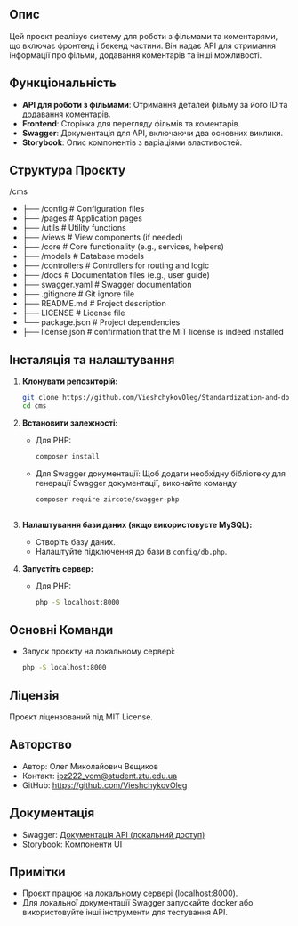 ## Опис  

Цей проєкт реалізує систему для роботи з фільмами та коментарями, що включає фронтенд і бекенд частини. Він надає API для отримання інформації про фільми, додавання коментарів та інші можливості.  

## Функціональність  

-   **API для роботи з фільмами**: Отримання деталей фільму за його ID та додавання коментарів.  
-   **Frontend**: Сторінка для перегляду фільмів та коментарів.  
-   **Swagger**: Документація для API, включаючи два основних виклики.  
-   **Storybook**: Опис компонентів з варіаціями властивостей.  

## Структура Проєкту  
/cms                     
- ├── /config             # Configuration files
- ├── /pages              # Application pages
- ├── /utils              # Utility functions
- ├── /views              # View components (if needed)
- ├── /core               # Core functionality (e.g., services, helpers)
- ├── /models             # Database models
- ├── /controllers        # Controllers for routing and logic
- ├── /docs               # Documentation files (e.g., user guide)
- ├── swagger.yaml        # Swagger documentation
- ├── .gitignore          # Git ignore file
- ├── README.md           # Project description
- ├── LICENSE             # License file
- └── package.json        # Project dependencies
- ├── license.json        # confirmation that the MIT license is indeed installed


## Інсталяція та налаштування  

1.  **Клонувати репозиторій:**  

    ```bash  
    git clone https://github.com/VieshchykovOleg/Standardization-and-documentation  
    cd cms  
    ```  
2.  **Встановити залежності:**  

    *   Для PHP:  

        ```bash  
        composer install  
        ```  
    *   Для Swagger документації: Щоб додати необхідну бібліотеку для генерації Swagger документації, виконайте команду  

        ```bash  
        composer require zircote/swagger-php
 
        ```  
3.  **Налаштування бази даних (якщо використовуєте MySQL):**  

    *   Створіть базу даних.  
    *   Налаштуйте підключення до бази в `config/db.php`.  
4.  **Запустіть сервер:**  

    *   Для PHP:  

        ```bash  
        php -S localhost:8000  
        ```  
   

## Основні Команди  

*   Запуск проєкту на локальному сервері:  

    ```bash  
    php -S localhost:8000  
    ```

## Ліцензія  

Проєкт ліцензований під MIT License.  

## Авторство  

*   Автор: Олег Миколайович Вєщиков  
*   Контакт: ipz222_vom@student.ztu.edu.ua 
*   GitHub: <https://github.com/VieshchykovOleg>  

## Документація  

*   Swagger: [Документація API (локальний доступ)](http://localhost:8000/swagger)  
*   Storybook: Компоненти UI  

## Примітки  

*   Проєкт працює на локальному сервері (localhost:8000).  
*   Для локальної документації Swagger запускайте docker або використовуйте інші інструменти для тестування API.  
